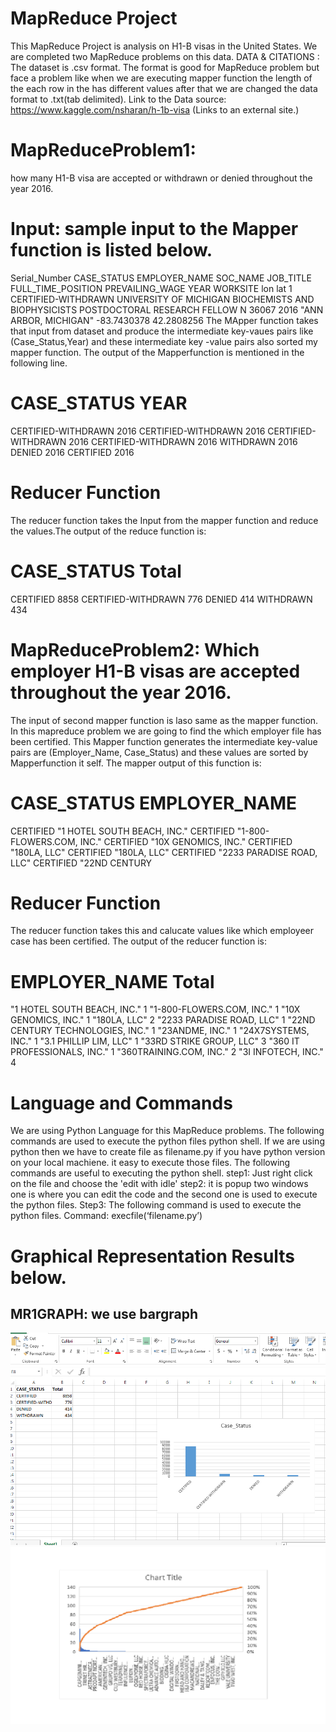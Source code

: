 
# MapReduce Project
This MapReduce Project is analysis on H1-B visas in the United States. We are completed two MapReduce problems on this data.
DATA & CITATIONS :
The dataset is .csv format. The format is good for MapReduce problem but face a problem like when we are executing mapper function the length of the each row in the has different values after that we are changed the data format to .txt(tab delimited). 
Link to the Data source: https://www.kaggle.com/nsharan/h-1b-visa (Links to an external site.)

# MapReduceProblem1: 
how many H1-B visa are accepted or withdrawn or denied throughout the year 2016.
# Input: sample input to the Mapper function is listed below.
Serial_Number	CASE_STATUS	EMPLOYER_NAME	SOC_NAME	JOB_TITLE	FULL_TIME_POSITION	PREVAILING_WAGE	YEAR	WORKSITE	lon	lat
1	CERTIFIED-WITHDRAWN	UNIVERSITY OF MICHIGAN	BIOCHEMISTS AND BIOPHYSICISTS	POSTDOCTORAL RESEARCH FELLOW	N	36067	2016	"ANN ARBOR, MICHIGAN"	-83.7430378	42.2808256
The MApper function takes that input from dataset and produce the intermediate key-vaues pairs like (Case_Status,Year) and these intermediate key -value pairs also sorted my mapper function.
The output of the Mapperfunction is mentioned in the following line.
# CASE_STATUS	YEAR
CERTIFIED-WITHDRAWN	2016
CERTIFIED-WITHDRAWN	2016
CERTIFIED-WITHDRAWN	2016
CERTIFIED-WITHDRAWN	2016
WITHDRAWN	2016
DENIED	2016
CERTIFIED	2016

# Reducer Function
 The reducer function takes the Input from the mapper function and reduce the values.The output of the reduce function is:
# CASE_STATUS	Total
CERTIFIED	8858
CERTIFIED-WITHDRAWN	776
DENIED	414
WITHDRAWN	434

# MapReduceProblem2: Which employer H1-B visas are accepted throughout the year 2016.
The input of second mapper function is laso same as the mapper function. In this mapreduce problem we are going to find the which employer file has been certified. This Mapper function generates the intermediate key-value pairs are (Employer_Name, Case_Status) and these values are sorted by Mapperfunction it self.
The mapper output of this function is:
# CASE_STATUS	EMPLOYER_NAME
CERTIFIED	"1 HOTEL SOUTH BEACH, INC."
CERTIFIED	"1-800-FLOWERS.COM, INC."
CERTIFIED	"10X GENOMICS, INC."
CERTIFIED	"180LA, LLC"
CERTIFIED	"180LA, LLC"
CERTIFIED	"2233 PARADISE ROAD, LLC"
CERTIFIED	"22ND CENTURY 
# Reducer Function
The reducer function takes this and calucate values like which employeer case has been certified. The output of the reducer function is:
# EMPLOYER_NAME	Total
"1 HOTEL SOUTH BEACH, INC."	1
"1-800-FLOWERS.COM, INC."	1
"10X GENOMICS, INC."	1
"180LA, LLC"	2
"2233 PARADISE ROAD, LLC"	1
"22ND CENTURY TECHNOLOGIES, INC."	1
"23ANDME, INC."	1
"24X7SYSTEMS, INC."	1
"3.1 PHILLIP LIM, LLC"	1
"33RD STRIKE GROUP, LLC"	3
"360 IT PROFESSIONALS, INC."	1
"360TRAINING.COM, INC."	2
"3I INFOTECH, INC."	4

# Language and Commands
We are using Python Language for this MapReduce problems. The following commands are used to execute the python files python shell.
If we are using python then we have to create file as filename.py
if you have python version on your local machiene. it easy to execute those files.
The following commands are  useful to executing the python shell.
 step1: Just right click on the file and choose the 'edit with idle'
 step2: it is popup two windows 
 one is where you can edit the code and the second one is used to execute the python files.
Step3: The following command is used to execute the python files.
Command: execfile(‘filename.py’) 
# Graphical Representation Results below.

MR1GRAPH: we use bargraph 
-----------------------------------------------------------------------------------
![Alt Map Reduce Problem 01](https://github.com/RaghavaChowdary/P11/blob/master/MAPREDUCE1.PNG?raw=true "MR1")
![Alt Map Reduce Problem 02](https://github.com/RaghavaChowdary/P11/blob/master/reduceroutput.png?raw=true "MR1")










